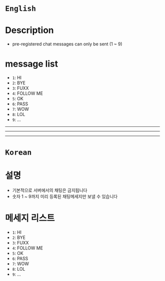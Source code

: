 # `English`
# Description
- pre-registered chat messages can only be sent (1 ~ 9)

# message list
- `1`: HI
- `2`: BYE
- `3`: FUXX
- `4`: FOLLOW ME
- `5`: OK
- `6`: PASS
- `7`: WOW
- `8`: LOL
- `9`: ...
---------------------------------------------------------------------------------------------------------------------
---------------------------------------------------------------------------------------------------------------------
---------------------------------------------------------------------------------------------------------------------
# `Korean`
# 설명
- 기본적으로 서버에서의 채팅은 금지됩니다
- 숫자 1 ~ 9까지 미리 등록된 채팅메세지만 보낼 수 있습니다

# 메세지 리스트
- `1`: HI
- `2`: BYE
- `3`: FUXX
- `4`: FOLLOW ME
- `5`: OK
- `6`: PASS
- `7`: WOW
- `8`: LOL
- `9`: ...
